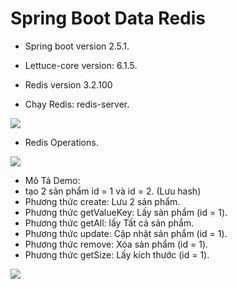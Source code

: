 # Spring Boot Data Redis
 - Spring boot version 2.5.1.
 - Lettuce-core version: 6.1.5.
 - Redis version 3.2.100


- Chạy Redis: redis-server.

<img src="https://user-images.githubusercontent.com/67057523/143424571-ac98e10a-ed89-408d-8f43-7609a75268fb.png" />

- Redis Operations.

<img src="https://user-images.githubusercontent.com/67057523/143424850-b88e938d-a676-4f38-893b-22dc13e3f31b.png" />

- Mô Tả Demo:
- tạo 2 sản phẩm id = 1 và id = 2. (Lưu hash)
- Phương thức create: Lưu 2 sản phẩm.
- Phương thức getValueKey: Lấy sản phẩm (id = 1).
- Phương thức getAll: lấy Tất cả sản phẩm.
- Phương thức update: Cập nhật sản phẩm (id = 1).
- Phương thức remove: Xóa sản phẩm (id = 1).
- Phương thức getSize: Lấy kích thước (id = 1).

<img src="https://user-images.githubusercontent.com/67057523/143425863-5dc8da34-9f6f-46da-94bc-6c3ab3df00d9.png" />
